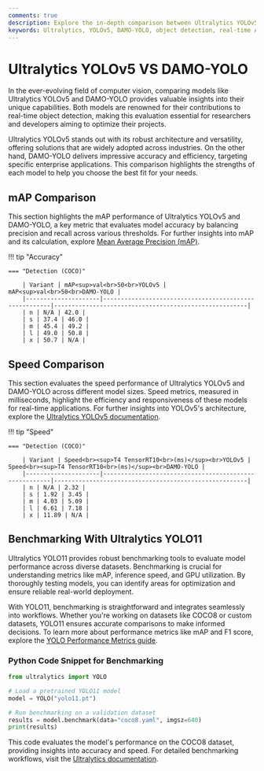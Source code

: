 ```yaml
---
comments: true
description: Explore the in-depth comparison between Ultralytics YOLOv5 and DAMO-YOLO, highlighting their performance in object detection, real-time AI, and edge AI applications. Discover how these models excel in computer vision tasks and redefine capabilities in diverse industries.
keywords: Ultralytics, YOLOv5, DAMO-YOLO, object detection, real-time AI, edge AI, computer vision, AI models, model comparison
---
```


# Ultralytics YOLOv5 VS DAMO-YOLO

In the ever-evolving field of computer vision, comparing models like Ultralytics YOLOv5 and DAMO-YOLO provides valuable insights into their unique capabilities. Both models are renowned for their contributions to real-time object detection, making this evaluation essential for researchers and developers aiming to optimize their projects.

Ultralytics YOLOv5 stands out with its robust architecture and versatility, offering solutions that are widely adopted across industries. On the other hand, DAMO-YOLO delivers impressive accuracy and efficiency, targeting specific enterprise applications. This comparison highlights the strengths of each model to help you choose the best fit for your needs.

## mAP Comparison

This section highlights the mAP performance of Ultralytics YOLOv5 and DAMO-YOLO, a key metric that evaluates model accuracy by balancing precision and recall across various thresholds. For further insights into mAP and its calculation, explore [Mean Average Precision (mAP)](https://www.ultralytics.com/glossary/mean-average-precision-map).

!!! tip "Accuracy"

    === "Detection (COCO)"

    	| Variant | mAP<sup>val<br>50<br>YOLOv5 | mAP<sup>val<br>50<br>DAMO-YOLO |
    	|---------------------|-------------------------------------------------------|-------------------------------------------------------|
    	| n | N/A | 42.0 |
    	| s | 37.4 | 46.0 |
    	| m | 45.4 | 49.2 |
    	| l | 49.0 | 50.8 |
    	| x | 50.7 | N/A |

## Speed Comparison

This section evaluates the speed performance of Ultralytics YOLOv5 and DAMO-YOLO across different model sizes. Speed metrics, measured in milliseconds, highlight the efficiency and responsiveness of these models for real-time applications. For further insights into YOLOv5's architecture, explore the [Ultralytics YOLOv5 documentation](https://docs.ultralytics.com/yolov5/tutorials/architecture_description/).

!!! tip "Speed"

    === "Detection (COCO)"

    	| Variant | Speed<br><sup>T4 TensorRT10<br>(ms)</sup><br>YOLOv5 | Speed<br><sup>T4 TensorRT10<br>(ms)</sup><br>DAMO-YOLO |
    	|---------------------|-------------------------------------------------------|-------------------------------------------------------|
    	| n | N/A | 2.32 |
    	| s | 1.92 | 3.45 |
    	| m | 4.03 | 5.09 |
    	| l | 6.61 | 7.18 |
    	| x | 11.89 | N/A |

## Benchmarking With Ultralytics YOLO11

Ultralytics YOLO11 provides robust benchmarking tools to evaluate model performance across diverse datasets. Benchmarking is crucial for understanding metrics like mAP, inference speed, and GPU utilization. By thoroughly testing models, you can identify areas for optimization and ensure reliable real-world deployment.

With YOLO11, benchmarking is straightforward and integrates seamlessly into workflows. Whether you're working on datasets like COCO8 or custom datasets, YOLO11 ensures accurate comparisons to make informed decisions. To learn more about performance metrics like mAP and F1 score, explore the [YOLO Performance Metrics guide](https://docs.ultralytics.com/guides/).

### Python Code Snippet for Benchmarking

```python
from ultralytics import YOLO

# Load a pretrained YOLO11 model
model = YOLO("yolo11.pt")

# Run benchmarking on a validation dataset
results = model.benchmark(data="coco8.yaml", imgsz=640)
print(results)
```

This code evaluates the model's performance on the COCO8 dataset, providing insights into accuracy and speed. For detailed benchmarking workflows, visit the [Ultralytics documentation](https://docs.ultralytics.com/).
